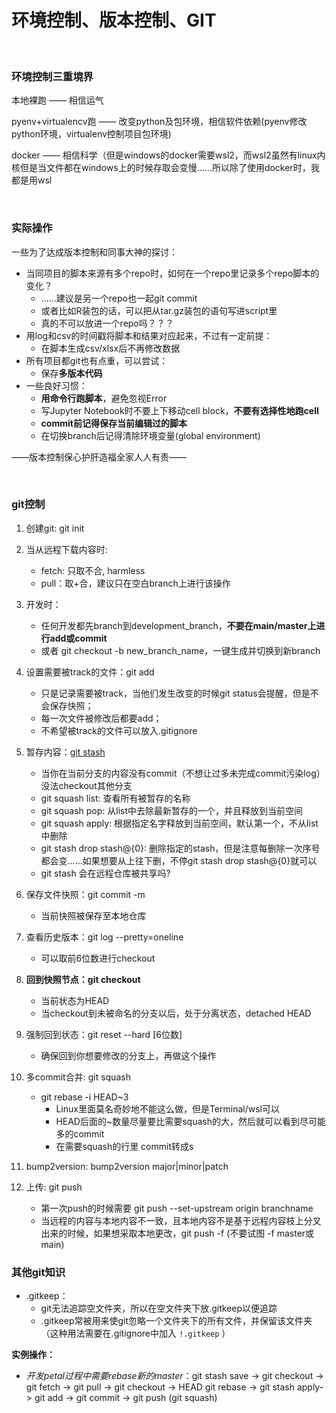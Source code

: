 # 环境控制、版本控制、GIT

</br>

### 环境控制三重境界

本地裸跑 —— 相信运气

pyenv+virtualencv跑 —— 改变python及包环境，相信软件依赖(pyenv修改python环境，virtualenv控制项目包环境)

docker —— 相信科学（但是windows的docker需要wsl2，而wsl2虽然有linux内核但是当文件都在windows上的时候存取会变慢……所以除了使用docker时，我都是用wsl


</br>


### 实际操作

一些为了达成版本控制和同事大神的探讨：

- 当同项目的脚本来源有多个repo时，如何在一个repo里记录多个repo脚本的变化？
  - ……建议是另一个repo也一起git commit
  - 或者比如R装包的话，可以把从tar.gz装包的语句写进script里
  - 真的不可以放进一个repo吗？？？
- 用log和csv的时间戳将脚本和结果对应起来，不过有一定前提：
  - 在脚本生成csv/xlsx后不再修改数据
- 所有项目都git也有点重，可以尝试：
  - 保存**多版本代码**
- 一些良好习惯：
  - **用命令行跑脚本**，避免忽视Error
  - 写Jupyter Notebook时不要上下移动cell block，**不要有选择性地跑cell**
  - **commit前记得保存当前编辑过的脚本**
  - 在切换branch后记得清除环境变量(global environment)

——版本控制保心护肝造福全家人人有责——


</br>


### git控制

1. 创建git: git init
2. 当从远程下载内容时: 
    - fetch: 只取不合, harmless
    - pull：取+合，建议只在空白branch上进行该操作
3. 开发时：
    - 任何开发都先branch到development_branch，**不要在main/master上进行add或commit**
    - 或者 git checkout -b new_branch_name，一键生成并切换到新branch
4. 设置需要被track的文件：git add 
    - 只是记录需要被track，当他们发生改变的时候git status会提醒，但是不会保存快照；
    - 每一次文件被修改后都要add；
    - 不希望被track的文件可以放入.gitignore
5. 暂存内容：[git stash](https://www.cnblogs.com/tocy/p/git-stash-reference.html)

    - 当你在当前分支的内容没有commit（不想让过多未完成commit污染log）没法checkout其他分支
    - git squash list: 查看所有被暂存的名称
    - git squash pop: 从list中去除最新暂存的一个，并且释放到当前空间
    - git squash apply: 根据指定名字释放到当前空间，默认第一个，不从list中删除
    - git stash drop stash@{0}: 删除指定的stash，但是注意每删除一次序号都会变……如果想要从上往下删，不停git stash drop stash@{0}就可以
    - git stash 会在远程仓库被共享吗?

6. 保存文件快照：git commit -m
    - 当前快照被保存至本地仓库

7. 查看历史版本：git log --pretty=oneline 
    - 可以取前6位数进行checkout

8. **回到快照节点：git checkout**
    - 当前状态为HEAD
    - 当checkout到未被命名的分支以后，处于分离状态，detached HEAD

9. 强制回到状态：git reset --hard \[6位数\]
    - 确保回到你想要修改的分支上，再做这个操作

10. 多commit合并: git squash
    - git rebase -i HEAD~3 
      - Linux里面莫名奇妙地不能这么做，但是Terminal/wsl可以
      - HEAD后面的~数量尽量要比需要squash的大，然后就可以看到尽可能多的commit
      - 在需要squash的行里 commit转成s

11. bump2version: bump2version major|minor|patch

12. 上传: git push
    - 第一次push的时候需要 git push --set-upstream origin branchname
    - 当远程的内容与本地内容不一致，且本地内容不是基于远程内容枝上分叉出来的时候，如果想采取本地更改，git push -f (不要试图 -f master或main)

### 其他git知识
- .gitkeep：
  - git无法追踪空文件夹，所以在空文件夹下放.gitkeep以便追踪
  - .gitkeep常被用来使git忽略一个文件夹下的所有文件，并保留该文件夹（这种用法需要在.gitignore中加入 `!.gitkeep` ）

    

**实例操作：**

- *开发petal过程中需要rebase新的master*：git stash save ->  git checkout -> git fetch -> git pull -> git checkout -> HEAD git rebase -> git stash apply-> git add -> git commit -> git push (git squash)



